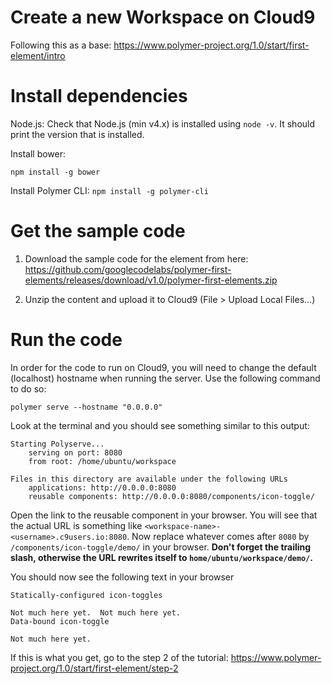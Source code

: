 # Create a new Workspace on Cloud9




Following this as a base: https://www.polymer-project.org/1.0/start/first-element/intro

# Install dependencies

Node.js:
Check that Node.js (min v4.x) is installed using `node -v`. It should print the version that is installed. 

Install bower: 

`npm install -g bower`

Install Polymer CLI:
`npm install -g polymer-cli`

# Get the sample code

1. Download the sample code for the element from here: https://github.com/googlecodelabs/polymer-first-elements/releases/download/v1.0/polymer-first-elements.zip

1. Unzip the content and upload it to Cloud9 (File > Upload Local Files...)


# Run the code
In order for the code to run on Cloud9, you will need to change the default (localhost) hostname when running the server. 
Use the following command to do so:

`polymer serve --hostname "0.0.0.0"`

Look at the terminal and you should see something similar to this output:

```
Starting Polyserve...
    serving on port: 8080
    from root: /home/ubuntu/workspace
  
Files in this directory are available under the following URLs
    applications: http://0.0.0.0:8080
    reusable components: http://0.0.0.0:8080/components/icon-toggle/
```

Open the link to the reusable component in your browser. You will see that
the actual URL is something like `<workspace-name>-<username>.c9users.io:8080`.
Now replace whatever comes after `8080` by `/components/icon-toggle/demo/` in your browser. **Don't forget the trailing slash, otherwise the URL rewrites itself to `home/ubuntu/workspace/demo/`.**

You should now see the following text in your browser

```
Statically-configured icon-toggles

Not much here yet.  Not much here yet.
Data-bound icon-toggle

Not much here yet.
```

If this is what you get, go to the step 2 of the tutorial: 
https://www.polymer-project.org/1.0/start/first-element/step-2